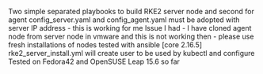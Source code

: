 Two simple separated playbooks to build RKE2 server node and second for agent
config_server.yaml and config_agent.yaml must be adopted with server IP address - this is working for me
Issue I had - I have cloned agent node from server node in vmware and this is not working then - please use fresh installations of nodes
tested with ansible [core 2.16.5]
rke2_server_install.yml will create user to be used by kubectl and configure
Tested on Fedora42 and OpenSUSE Leap 15.6 so far
